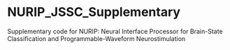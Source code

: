 # NURIP_JSSC_Supplementary
Supplementary code for NURIP: Neural Interface Processor for Brain-State Classification and Programmable-Waveform Neurostimulation
